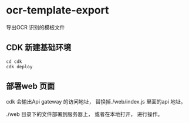 # ocr-template-export
导出OCR 识别的模板文件



## CDK 新建基础环境

```
cd cdk
cdk deploy
```


## 部署web 页面

cdk 会输出Api gateway 的访问地址， 替换掉./web/index.js 里面的api 地址。 

./web 目录下的文件部署到服务器上， 或者在本地打开， 进行操作。 
